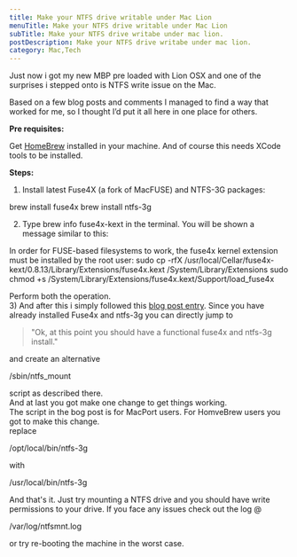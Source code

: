 ```yaml
---
title: Make your NTFS drive writable under Mac Lion
menuTitle: Make your NTFS drive writable under Mac Lion
subTitle: Make your NTFS drive writabe under mac lion.
postDescription: Make your NTFS drive writabe under mac lion.
category: Mac,Tech
---
```

Just now i got my new MBP pre loaded with Lion OSX and one of the surprises i stepped onto is NTFS write issue on the Mac.

Based on a few blog posts and comments I managed to find a way that worked for me, so I thought I’d put it all here in one place for others.

**Pre requisites:**

Get [HomeBrew](http://mxcl.github.com/homebrew/ "homebrew") installed in your machine. And of course this needs XCode tools to be installed.

**Steps:**

1) Install latest Fuse4X (a fork of MacFUSE) and NTFS-3G packages:

brew install fuse4x
brew install ntfs-3g

2) Type brew info fuse4x-kext in the terminal. You will be shown a message similar to this:

In order for FUSE-based filesystems to work, the fuse4x kernel extension
must be installed by the root user:
sudo cp -rfX /usr/local/Cellar/fuse4x-kext/0.8.13/Library/Extensions/fuse4x.kext /System/Library/Extensions
sudo chmod +s /System/Library/Extensions/fuse4x.kext/Support/load\_fuse4x

Perform both the operation.  
3) And after this i simply followed this [blog post entry](http://fernandoff.posterous.com/ntfs-write-support-on-osx-lion-with-ntfs-3g-f). Since you have already installed Fuse4x and ntfs-3g you can directly jump to

> "Ok, at this point you should have a functional fuse4x and ntfs-3g install."

and create an alternative

/sbin/ntfs\_mount

script as described there.  
And at last you got make one change to get things working.  
The script in the bog post is for MacPort users. For HomveBrew users you got to make this change.  
replace

/opt/local/bin/ntfs-3g

with

/usr/local/bin/ntfs-3g

And that's it. Just try mounting a NTFS drive and you should have write permissions to your drive. If you face any issues check out the log @

/var/log/ntfsmnt.log

or try re-booting the machine in the worst case.